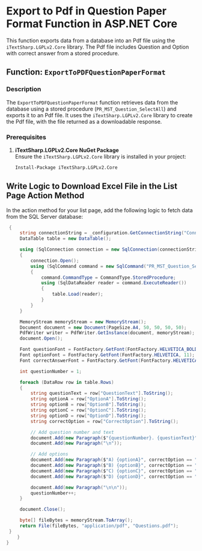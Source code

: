 # Export to Pdf in Question Paper Format Function in ASP.NET Core

This function exports data from a database into an Pdf file using the `iTextSharp.LGPLv2.Core` library. The Pdf file includes Question and Option  with correct answer from a stored procedure.

## Function: `ExportToPDFQuestionPaperFormat`

### Description

The `ExportToPDFQuestionPaperFormat` function retrieves data from the database using a stored procedure (`PR_MST_Question_SelectAll`) and exports it to an Pdf file. It uses the `iTextSharp.LGPLv2.Core` library to create the Pdf file, with the file returned as a downloadable response.

### Prerequisites

1. **iTextSharp.LGPLv2.Core NuGet Package**  
   Ensure the `iTextSharp.LGPLv2.Core` library is installed in your project:
   ```bash
   Install-Package iTextSharp.LGPLv2.Core

##  Write Logic to Download Excel File in the List Page Action Method

In the action method for your list page, add the following logic to fetch data from the SQL Server database:

```csharp public IActionResult ExportToPdf()
 {
     string connectionString = _configuration.GetConnectionString("ConnectionString");
     DataTable table = new DataTable();

     using (SqlConnection connection = new SqlConnection(connectionString))
     {
         connection.Open();
         using (SqlCommand command = new SqlCommand("PR_MST_Question_SelectAll", connection))
         {
             command.CommandType = CommandType.StoredProcedure;
             using (SqlDataReader reader = command.ExecuteReader())
             {
                 table.Load(reader);
             }
         }
     }

     MemoryStream memoryStream = new MemoryStream();
     Document document = new Document(PageSize.A4, 50, 50, 50, 50);
     PdfWriter writer = PdfWriter.GetInstance(document, memoryStream);
     document.Open();

     Font questionFont = FontFactory.GetFont(FontFactory.HELVETICA_BOLD, 12);
     Font optionFont = FontFactory.GetFont(FontFactory.HELVETICA, 11);
     Font correctAnswerFont = FontFactory.GetFont(FontFactory.HELVETICA_BOLD, 11, BaseColor.Green);

     int questionNumber = 1;

     foreach (DataRow row in table.Rows)
     {
         string questionText = row["QuestionText"].ToString();
         string optionA = row["OptionA"].ToString();
         string optionB = row["OptionB"].ToString();
         string optionC = row["OptionC"].ToString();
         string optionD = row["OptionD"].ToString();
         string correctOption = row["CorrectOption"].ToString();

         // Add question number and text
         document.Add(new Paragraph($"{questionNumber}. {questionText}", questionFont));
         document.Add(new Paragraph("\n"));

         // Add options
         document.Add(new Paragraph($"A) {optionA}", correctOption == "A" ? correctAnswerFont : optionFont));
         document.Add(new Paragraph($"B) {optionB}", correctOption == "B" ? correctAnswerFont : optionFont));
         document.Add(new Paragraph($"C) {optionC}", correctOption == "C" ? correctAnswerFont : optionFont));
         document.Add(new Paragraph($"D) {optionD}", correctOption == "D" ? correctAnswerFont : optionFont));

         document.Add(new Paragraph("\n\n"));
         questionNumber++;
     }

     document.Close();

     byte[] fileBytes = memoryStream.ToArray();
     return File(fileBytes, "application/pdf", "Questions.pdf");
 }
    }
}
```
